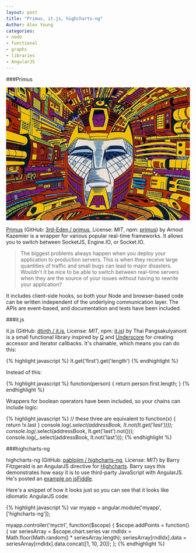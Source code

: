 ```yaml
---
layout: post
title: "Primus, it.js, highcharts-ng"
Author: Alex Young
categories:
- node
- functional
- graphs
- libraries
- AngularJS
---
```


###Primus

![Primus](/images/posts/primus.png)

[Primus](https://medium.com/the-build/22af5c94a922) (GitHub: [3rd-Eden / primus](https://github.com/3rd-Eden/primus), License: _MIT_, npm: [primus](https://npmjs.org/package/primus)) by Arnout Kazemier is a wrapper for various popular real-time frameworks.  It allows you to switch between SocketJS, Engine.IO, or Socket.IO.

> The biggest problems always happen when you deploy your application to production servers. This is when they receive large quantities of traffic and small bugs can lead to major disasters. Wouldn't it be nice to be able to switch between real-time servers when they are the source of your issues without having to rewrite your application?

It includes client-side hooks, so both your Node and browser-based code can be written independent of the underlying communication layer.  The APIs are event-based, and documentation and tests have been included.

###it.js

it.js (GitHub: [dtinth / it.js](https://github.com/dtinth/it.js), License: _MIT_, npm: [it.js](https://npmjs.org/package/it.js)) by Thai Pangsakulyanont is a small functional library inspired by [Q](https://github.com/kriskowal/q) and [Underscore](http://underscorejs.org/) for creating accessor and iterator callbacks.  It's chainable, which means you can do this:

{% highlight javascript %}
It.get('first').get('length')
{% endhighlight %}

Instead of this:

{% highlight javascript %}
function(person) { return person.first.length; }
{% endhighlight %}

Wrappers for boolean operators have been included, so your chains can include logic:

{% highlight javascript %}
// these three are equivalent to function(x) { return !x.last }
console.log(_.select(addressBook, It.not(It.get('last'))));
console.log(_.select(addressBook, It.get('last').not()));
console.log(_.select(addressBook, It.not('last')));
{% endhighlight %}

###highcharts-ng

highcharts-ng (GitHub: [pablojim / highcharts-ng](https://github.com/pablojim/highcharts-ng), License: _MIT_) by Barry Fitzgerald is an AngularJS directive for [Highcharts](http://www.highcharts.com/).  Barry says this demonstrates how easy it is to use third-party JavaScript with AngularJS.  He's posted an [example on jsFiddle](http://jsfiddle.net/pablojim/Cp73s/).

Here's a snippet of how it looks just so you can see that it looks like idiomatic AngularJS code:

{% highlight javascript %}
var myapp = angular.module('myapp', ['highcharts-ng']);

myapp.controller('myctrl', function($scope) {
  $scope.addPoints = function() {
    var seriesArray = $scope.chart.series
    var rndIdx = Math.floor(Math.random() * seriesArray.length);
    seriesArray[rndIdx].data = seriesArray[rndIdx].data.concat([1, 10, 20]);
  };
{% endhighlight %}
